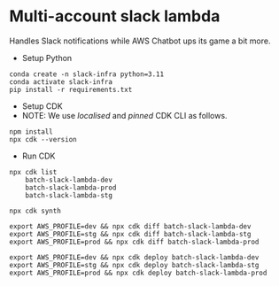 # Multi-account slack lambda

Handles Slack notifications while AWS Chatbot ups its game a bit more.

- Setup Python
```
conda create -n slack-infra python=3.11
conda activate slack-infra
pip install -r requirements.txt
```

- Setup CDK
- NOTE: We use _localised_ and _pinned_ CDK CLI as follows.
```
npm install
npx cdk --version
```

- Run CDK
```
npx cdk list
    batch-slack-lambda-dev
    batch-slack-lambda-prod
    batch-slack-lambda-stg

npx cdk synth

export AWS_PROFILE=dev && npx cdk diff batch-slack-lambda-dev
export AWS_PROFILE=stg && npx cdk diff batch-slack-lambda-stg
export AWS_PROFILE=prod && npx cdk diff batch-slack-lambda-prod

export AWS_PROFILE=dev && npx cdk deploy batch-slack-lambda-dev
export AWS_PROFILE=stg && npx cdk deploy batch-slack-lambda-stg
export AWS_PROFILE=prod && npx cdk deploy batch-slack-lambda-prod
```
